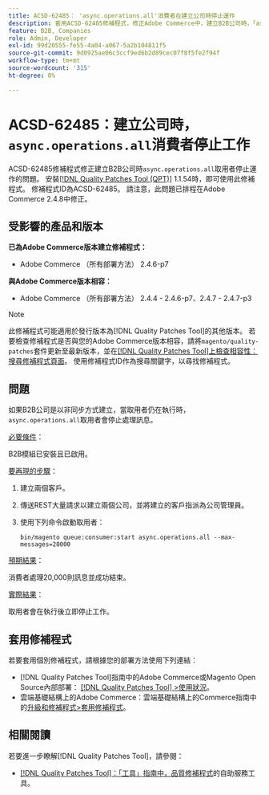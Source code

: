 ```yaml
---
title: ACSD-62485： 'async.operations.all'消費者在建立公司時停止運作
description: 套用ACSD-62485修補程式，修正Adobe Commerce中，建立B2B公司時，「async.operations.all」取用者停止運作的問題。
feature: B2B, Companies
role: Admin, Developer
exl-id: 99d20555-fe55-4a04-a067-5a2b104811f5
source-git-commit: 9d0925ae06c3ccf9ed6b2d89cec07f8f5fe2f94f
workflow-type: tm+mt
source-wordcount: '315'
ht-degree: 0%

---
```


# ACSD-62485：建立公司時，`async.operations.all`消費者停止工作

ACSD-62485修補程式修正建立B2B公司時`async.operations.all`取用者停止運作的問題。 安裝[[!DNL Quality Patches Tool (QPT)]](/help/tools/quality-patches-tool/quality-patches-tool-to-self-serve-quality-patches.md) 1.1.54時，即可使用此修補程式。 修補程式ID為ACSD-62485。 請注意，此問題已排程在Adobe Commerce 2.4.8中修正。

## 受影響的產品和版本

**已為Adobe Commerce版本建立修補程式：**

* Adobe Commerce （所有部署方法） 2.4.6-p7

**與Adobe Commerce版本相容：**

* Adobe Commerce （所有部署方法） 2.4.4 - 2.4.6-p7、2.4.7 - 2.4.7-p3

>[!NOTE]
>
>此修補程式可能適用於發行版本為[!DNL Quality Patches Tool]的其他版本。 若要檢查修補程式是否與您的Adobe Commerce版本相容，請將`magento/quality-patches`套件更新至最新版本，並在[[!DNL Quality Patches Tool]上檢查相容性：搜尋修補程式頁面](https://experienceleague.adobe.com/tools/commerce-quality-patches/index.html)。 使用修補程式ID作為搜尋關鍵字，以尋找修補程式。

## 問題

如果B2B公司是以非同步方式建立，當取用者仍在執行時，`async.operations.all`取用者會停止處理訊息。

<u>必要條件</u>：

B2B模組已安裝且已啟用。

<u>要再現的步驟</u>：

1. 建立兩個客戶。
1. 傳送REST大量請求以建立兩個公司，並將建立的客戶指派為公司管理員。
1. 使用下列命令啟動取用者：

   ``` bin/magento queue:consumer:start async.operations.all --max-messages=20000 ```

<u>預期結果</u>：

消費者處理20,000則訊息並成功結束。

<u>實際結果</u>：

取用者會在執行後立即停止工作。

## 套用修補程式

若要套用個別修補程式，請根據您的部署方法使用下列連結：

* [!DNL Quality Patches Tool]指南中的Adobe Commerce或Magento Open Source內部部署： [[!DNL Quality Patches Tool] >使用狀況](/help/tools/quality-patches-tool/usage.md)。
* 雲端基礎結構上的Adobe Commerce：雲端基礎結構上的Commerce指南中的[升級和修補程式>套用修補程式](https://experienceleague.adobe.com/docs/commerce-cloud-service/user-guide/develop/upgrade/apply-patches.html)。

## 相關閱讀

若要進一步瞭解[!DNL Quality Patches Tool]，請參閱：

* [[!DNL Quality Patches Tool]：「工具」指南中，品質修補程式](/help/tools/quality-patches-tool/quality-patches-tool-to-self-serve-quality-patches.md)的自助服務工具。
